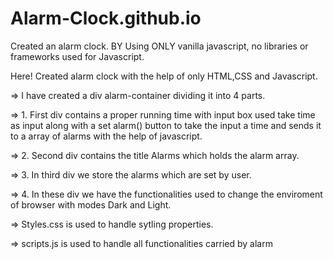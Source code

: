 # Alarm-Clock.github.io

Created an alarm clock.  BY Using ONLY vanilla javascript, no libraries or frameworks used for Javascript.

Here! Created alarm clock with the help of only HTML,CSS and Javascript.

=> I have created a div alarm-container dividing it into 4 parts.

=> 1. First div contains a proper running time with input box used take time as input along 
      with a set alarm() button to take the input a time and sends it to a array of alarms
      with the help of javascript.

=> 2. Second div contains the title Alarms which holds the alarm array.

=> 3. In third div we store the alarms which are set by user.

=> 4. In these div we have the functionalities used to change the enviroment of browser
      with modes Dark and Light.


=> Styles.css is used to handle sytling properties.

=> scripts.js is used to handle all functionalities carried by alarm